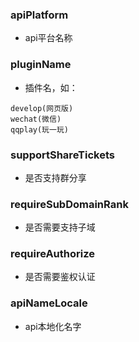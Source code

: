 ### **apiPlatform**
- api平台名称

### **pluginName**
- 插件名，如：
```
develop(网页版)
wechat(微信)
qqplay(玩一玩)
```

### **supportShareTickets**
- 是否支持群分享

### **requireSubDomainRank**
- 是否需要支持子域

### **requireAuthorize**
- 是否需要鉴权认证

### **apiNameLocale**
- api本地化名字
